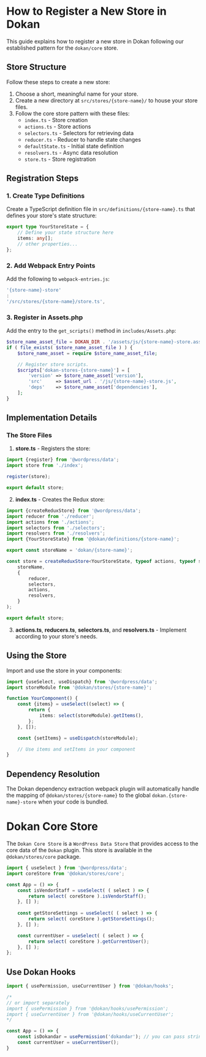 # How to Register a New Store in Dokan

This guide explains how to register a new store in Dokan following our established pattern for the `dokan/core` store.

## Store Structure

Follow these steps to create a new store:

1. Choose a short, meaningful name for your store.
2. Create a new directory at `src/stores/{store-name}/` to house your store files.
3. Follow the core store pattern with these files:
    - `index.ts` - Store creation
    - `actions.ts` - Store actions
    - `selectors.ts` - Selectors for retrieving data
    - `reducer.ts` - Reducer to handle state changes
    - `defaultState.ts` - Initial state definition
    - `resolvers.ts` - Async data resolution
    - `store.ts` - Store registration

## Registration Steps

### 1. Create Type Definitions

Create a TypeScript definition file in `src/definitions/{store-name}.ts` that defines your store's state structure:

```typescript
export type YourStoreState = {
    // Define your state structure here
    items: any[];
    // other properties...
};
```

### 2. Add Webpack Entry Points

Add the following to `webpack-entries.js`:

```javascript
'{store-name}-store'
:
'/src/stores/{store-name}/store.ts',
```

### 3. Register in Assets.php

Add the entry to the `get_scripts()` method in `includes/Assets.php`:

```php
$store_name_asset_file = DOKAN_DIR . '/assets/js/{store-name}-store.asset.php';
if ( file_exists( $store_name_asset_file ) ) {
    $store_name_asset = require $store_name_asset_file;

    // Register store scripts.
    $scripts['dokan-stores-{store-name}'] = [
        'version' => $store_name_asset['version'],
        'src'     => $asset_url . '/js/{store-name}-store.js',
        'deps'    => $store_name_asset['dependencies'],
    ];
}
```

## Implementation Details

### The Store Files

1. **store.ts** - Registers the store:

```typescript
import {register} from '@wordpress/data';
import store from './index';

register(store);

export default store;
```

2. **index.ts** - Creates the Redux store:

```typescript
import {createReduxStore} from '@wordpress/data';
import reducer from './reducer';
import actions from './actions';
import selectors from './selectors';
import resolvers from './resolvers';
import {YourStoreState} from '@dokan/definitions/{store-name}';

export const storeName = 'dokan/{store-name}';

const store = createReduxStore<YourStoreState, typeof actions, typeof selectors>(
    storeName,
    {
        reducer,
        selectors,
        actions,
        resolvers,
    }
);

export default store;
```

3. **actions.ts**, **reducers.ts**, **selectors.ts**, and **resolvers.ts** - Implement according to your store's needs.

## Using the Store

Import and use the store in your components:

```typescript
import {useSelect, useDispatch} from '@wordpress/data';
import storeModule from '@dokan/stores/{store-name}';

function YourComponent() {
    const {items} = useSelect((select) => {
        return {
            items: select(storeModule).getItems(),
        };
    }, []);

    const {setItems} = useDispatch(storeModule);

    // Use items and setItems in your component
}
```

## Dependency Resolution

The Dokan dependency extraction webpack plugin will automatically handle the mapping of `@dokan/stores/{store-name}` to
the global `dokan.{store-name}-store` when your code is bundled.

# Dokan Core Store

The `Dokan Core Store` is a `WordPress Data Store` that provides access to the core data of the `Dokan` plugin. This store is available in the `@dokan/stores/core` package.

```js
import { useSelect } from '@wordpress/data';
import coreStore from '@dokan/stores/core';

const App = () => {
    const isVendorStaff = useSelect( ( select ) => {
        return select( coreStore ).isVendorStaff();
    }, [] );
    
    const getStoreSettings = useSelect( ( select ) => {
        return select( coreStore ).getStoreSettings();
    }, [] );

    const currentUser = useSelect( ( select ) => {
        return select( coreStore ).getCurrentUser();
    }, [] );
};
```

## Use Dokan Hooks

```js
import { usePermission, useCurrentUser } from '@dokan/hooks';

/*
// or import separately
import { usePermission } from '@dokan/hooks/usePermission';
import { useCurrentUser } from '@dokan/hooks/useCurrentUser';
*/

const App = () => {
    const isDokandar = usePermission('dokandar'); // you can pass string as single permission or pass string[] array for multiple permission checking
    const currentUser = useCurrentUser();
}

```
